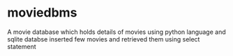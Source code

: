 # moviedbms
A movie database  which holds details of movies  using python language and sqlite databse
inserted few movies and retrieved them using select statement

